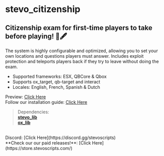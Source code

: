 # stevo_citizenship
## Citizenship exam for first-time players to take before playing! 📄🖋️

The system is highly configurable and optimized, allowing you to set your own locations and questions players must answer. Includes exploit protection and teleports players back if they try to leave without doing the exam.

- Supported frameworks: ESX, QBCore & Qbox 
- Supports ox_target, qb-target and interact
- Locales: English, French, Spanish & Dutch

Preview: [Click Here](https://youtu.be/rwDRBNwxC-s?si=Njw7oUU1z4f0L2Nf)
<br>
Follow our installation guide: [Click Here](https://docs.stevoscripts.com/free-scripts/stevo_citizenship)

> Dependencies:
> <br>
> **[stevo_lib](https://github.com/stevoscriptsteam/stevo_lib)**
> <br>
> **[ox_lib](https://github.com/overextended/ox_lib)**

<br>
Discord: [Click Here](https://discord.gg/stevoscripts)
<br>
**Check our our paid releases!**: [Click Here](https://store.stevoscripts.com/)